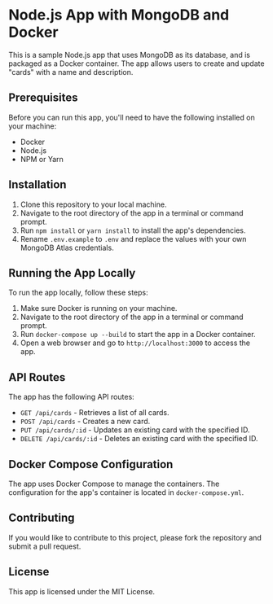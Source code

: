 # Node.js App with MongoDB and Docker

This is a sample Node.js app that uses MongoDB as its database, and is packaged as a Docker container. The app allows users to create and update "cards" with a name and description.

## Prerequisites

Before you can run this app, you'll need to have the following installed on your machine:

- Docker
- Node.js
- NPM or Yarn

## Installation

1. Clone this repository to your local machine.
2. Navigate to the root directory of the app in a terminal or command prompt.
3. Run `npm install` or `yarn install` to install the app's dependencies.
4. Rename `.env.example` to `.env` and replace the values with your own MongoDB Atlas credentials.

## Running the App Locally

To run the app locally, follow these steps:

1. Make sure Docker is running on your machine.
2. Navigate to the root directory of the app in a terminal or command prompt.
3. Run `docker-compose up --build` to start the app in a Docker container.
4. Open a web browser and go to `http://localhost:3000` to access the app.

## API Routes

The app has the following API routes:

- `GET /api/cards` - Retrieves a list of all cards.
- `POST /api/cards` - Creates a new card.
- `PUT /api/cards/:id` - Updates an existing card with the specified ID.
- `DELETE /api/cards/:id` - Deletes an existing card with the specified ID.

## Docker Compose Configuration

The app uses Docker Compose to manage the containers. The configuration for the app's container is located in `docker-compose.yml`.

## Contributing

If you would like to contribute to this project, please fork the repository and submit a pull request.

## License

This app is licensed under the MIT License.

